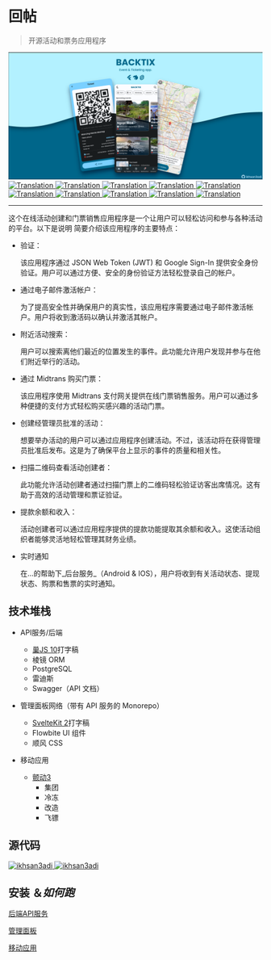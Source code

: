 # 回帖

> 开源活动和票务应用程序

<img src="assets/social_preview.png">

<a href="./README.md">
  <img alt="Translation" src="https://img.shields.io/badge/Bahasa_Indonesia-blue?style=for-the-badge&logo=googletranslate&logoColor=blue&labelColor=white">
</a>
<a href="./README.en.md">
  <img alt="Translation" src="https://img.shields.io/badge/English-blue?style=for-the-badge&logo=googletranslate&logoColor=blue&labelColor=white">
</a>
<a href="./README.zh-CN.md">
  <img alt="Translation" src="https://img.shields.io/badge/简体中文-blue?style=for-the-badge&logo=googletranslate&logoColor=blue&labelColor=white">
</a>
<a href="./README.ja.md">
  <img alt="Translation" src="https://img.shields.io/badge/日本語-blue?style=for-the-badge&logo=googletranslate&logoColor=blue&labelColor=white">
</a>
<a href="./README.ar.md">
  <img alt="Translation" src="https://img.shields.io/badge/Arabic_عربي-blue?style=for-the-badge&logo=googletranslate&logoColor=blue&labelColor=white">
</a>
<a href="./README.pt.md">
  <img alt="Translation" src="https://img.shields.io/badge/Português-blue?style=for-the-badge&logo=googletranslate&logoColor=blue&labelColor=white">
</a>
<a href="./README.es.md">
  <img alt="Translation" src="https://img.shields.io/badge/Español-blue?style=for-the-badge&logo=googletranslate&logoColor=blue&labelColor=white">
</a>
<a href="./README.fr.md">
  <img alt="Translation" src="https://img.shields.io/badge/Français-blue?style=for-the-badge&logo=googletranslate&logoColor=blue&labelColor=white">
</a>
<a href="./README.vi.md">
  <img alt="Translation" src="https://img.shields.io/badge/Tiếng_Việt-blue?style=for-the-badge&logo=googletranslate&logoColor=blue&labelColor=white">
</a>
<a href="./README.hi.md">
  <img alt="Translation" src="https://img.shields.io/badge/Hindi_हिंदी-blue?style=for-the-badge&logo=googletranslate&logoColor=blue&labelColor=white">
</a>

* * *

这个在线活动创建和门票销售应用程序是一个让用户可以轻松访问和参与各种活动的平台。以下是说明
简要介绍该应用程序的主要特点：

-   验证：

    该应用程序通过 JSON Web Token (JWT) 和 Google Sign-In 提供安全身份验证。用户可以通过方便、安全的身份验证方法轻松登录自己的帐户。

-   通过电子邮件激活帐户：

    为了提高安全性并确保用户的真实性，该应用程序需要通过电子邮件激活帐户。用户将收到激活码以确认并激活其帐户。

-   附近活动搜索：

    用户可以搜索离他们最近的位置发生的事件。此功能允许用户发现并参与在他们附近举行的活动。

-   通过 Midtrans 购买门票：

    该应用程序使用 Midtrans 支付网关提供在线门票销售服务。用户可以通过多种便捷的支付方式轻松购买感兴趣的活动门票。

-   创建经管理员批准的活动：

    想要举办活动的用户可以通过应用程序创建活动。不过，该活动将在获得管理员批准后发布。这是为了确保平台上显示的事件的质量和相关性。

-   扫描二维码查看活动创建者：

    此功能允许活动创建者通过扫描门票上的二维码轻松验证访客出席情况。这有助于高效的活动管理和票证验证。

-   提款余额和收入：

    活动创建者可以通过应用程序提供的提款功能提取其余额和收入。这使活动组织者能够灵活地轻松管理其财务业绩。

-   实时通知

    在...的帮助下_后台服务_（Android & IOS），用户将收到有关活动状态、提现状态、购票和售票的实时通知。

## 技术堆栈

-   API服务/后端

    -   [巢JS 10](https://nestjs.com/)打字稿
    -   棱镜 ORM
    -   PostgreSQL
    -   雷迪斯
    -   Swagger（API 文档）

-   管理面板网络（带有 API 服务的 Monorepo）

    -   [SvelteKit 2](https://kit.svelte.dev/)打字稿
    -   Flowbite UI 组件
    -   顺风 CSS

-   移动应用

    -   [颤动3](https://flutter.dev/)
        -   集团
        -   冷冻
        -   改造
        -   飞镖

## 源代码

<a href="https://github.com/ikhsan3adi/backtix-app">
  <img height='25em' src="https://img.shields.io/badge/BackTix_App-027DFD?style=for-the-badge&logo=github&logoColor=white" title="ikhsan3adi" />
</a>

<a href="https://github.com/ikhsan3adi/backtix-service">
  <img height='25em' src="https://img.shields.io/badge/BackTix_Api_Service & Admin panel-ea2845?style=for-the-badge&logo=github&logoColor=white" title="ikhsan3adi" />
</a>

## 安装 ＆_如何跑_

[后端API服务](docs/api-service.md)

[管理面板](docs/admin-panel.md)

[移动应用](docs/mobile-app.md)
